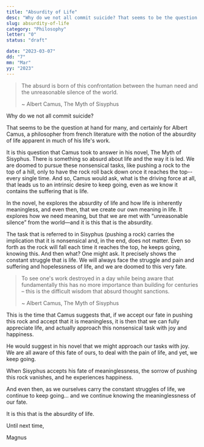 ```yaml
---
title: "Absurdity of Life"
desc: "Why do we not all commit suicide? That seems to be the question at hand for many, and certainly for Albert Camus, a philosopher from french literature with the notion of the absurdity of life apparent in much of his life's work."
slug: absurdity-of-life
category: "Philosophy"
letter: "0"
status: "draft"

date: "2023-03-07"
dd: "7"
mm: "Mar"
yy: "2023"
---
```


> The absurd is born of this confrontation between the human need and the unreasonable silence of the world.
>
> ~ Albert Camus, The Myth of Sisyphus

Why do we not all commit suicide?

That seems to be the question at hand for many, and certainly for Albert Camus, a philosopher from french literature with the notion of the absurdity of life apparent in much of his life's work.

It is this question that Camus took to answer in his novel, The Myth of Sisyphus. There is something so absurd about life and the way it is led. We are doomed to pursue these nonsensical tasks, like pushing a rock to the top of a hill, only to have the rock roll back down once it reaches the top--every single time. And so, Camus would ask, what is the driving force at all, that leads us to an intrinsic desire to keep going, even as we know it contains the suffering that is life.

In the novel, he explores the absurdity of life and how life is inherently meaningless, and even then, that we create our own meaning in life. It explores how we need meaning, but that we are met with “unreasonable silence” from the world—and it is this that is the absurdity.

The task that is referred to in Sisyphus (pushing a rock) carries the implication that it is nonsensical and, in the end, does not matter. Even so forth as the rock will fall each time it reaches the top, he keeps going, knowing this. And then what? One might ask. It precisely shows the constant struggle that is life. We will always face the struggle and pain and suffering and hopelessness of life, and we are doomed to this very fate.

> To see one's work destroyed in a day while being aware that fundamentally this has no more importance than building for centuries – this is the difficult wisdom that absurd thought sanctions.
>
> ~ Albert Camus, The Myth of Sisyphus

This is the time that Camus suggests that, if we accept our fate in pushing this rock and accept that it is meaningless, it is then that we can fully appreciate life, and actually approach this nonsensical task with joy and happiness.

He would suggest in his novel that we might approach our tasks with joy. We are all aware of this fate of ours, to deal with the pain of life, and yet, we keep going.

When Sisyphus accepts his fate of meaninglessness, the sorrow of pushing this rock vanishes, and he experiences happiness.

And even then, as we ourselves carry the constant struggles of life, we continue to keep going... and we continue knowing the meaninglessness of our fate.

It is this that is the absurdity of life.

Until next time,

Magnus
